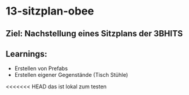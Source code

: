 # 13-sitzplan-obee

## Ziel: Nachstellung eines Sitzplans der 3BHITS


## Learnings:

* Erstellen von Prefabs
* Erstellen eigener Gegenstände (Tisch Stühle)

<<<<<<< HEAD
das ist lokal zum testen